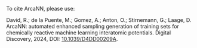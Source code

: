 To cite ArcaNN, please use:

David, R.; de la Puente, M.; Gomez, A.; Anton, O.; Stirnemann, G.; Laage, D. ArcaNN: automated enhanced sampling generation of training sets for chemically reactive machine learning interatomic potentials. Digital Discovery, 2024, DOI: [10.1039/D4DD00209A](https://doi.org/10.1039/D4DD00209A).

